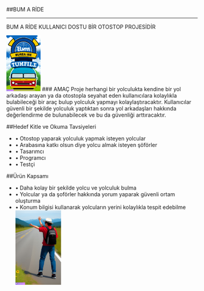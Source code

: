 ##BUM A RİDE

------------

BUM A RİDE KULLANICI DOSTU BİR OTOSTOP PROJESİDİR        

<img src="public/images/otostop3.jpg" width="90" heigt="90"> 
### AMAÇ 
Proje herhangi bir yolculukta kendine bir yol arkadaşı arayan ya da otostopla seyahat eden kullanıcılara kolaylıkla bulabileceği bir araç bulup yolculuk yapmayı kolaylaştıracaktır. Kullanıcılar güvenli bir şekilde yolculuk yaptıktan sonra yol arkadaşları hakkında değerlendirme de bulunabilecek ve bu da güvenliği arttıracaktır.

##Hedef Kitle ve Okuma Tavsiyeleri
<p>
 <ul>
 <li> •	Otostop yaparak yolculuk yapmak isteyen yolcular </li>
 <li> •	Arabasına katkı olsun diye yolcu almak isteyen şöförler </li>
 <li> •	Tasarımcı </li>
 <li> •	Programcı </li>
 <li> •	Testçi </li>
 </ul>

</p>
##Ürün Kapsamı
<p>
  <ul>
  <li> •	Daha kolay bir şekilde yolcu ve yolculuk bulma </li>
  <li> •	Yolcular ya da şoförler hakkında yorum yaparak güvenli ortam oluşturma </li>
  <li> •	Konum bilgisi kullanarak yolcuların yerini kolaylıkla tespit edebilme </li>



<img src="public/images/otostop.jpg" width="120" heigt="120">


